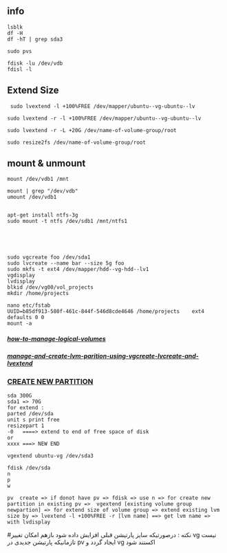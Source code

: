 ## info
```
lsblk
df -H
df -hT | grep sda3

sudo pvs

fdisk -lu /dev/vdb
fdisl -l

```


## Extend Size
```
 sudo lvextend -l +100%FREE /dev/mapper/ubuntu--vg-ubuntu--lv

sudo lvextend -r -l +100%FREE /dev/mapper/ubuntu--vg-ubuntu--lv

sudo lvextend -r -L +20G /dev/name-of-volume-group/root

sudo resize2fs /dev/name-of-volume-group/root

```

## mount & unmount
```
mount /dev/vdb1 /mnt

mount | grep "/dev/vdb"
umount /dev/vdb1


apt-get install ntfs-3g
sudo mount -t ntfs /dev/sdb1 /mnt/ntfs1



```
```


sudo vgcreate foo /dev/sda1
sudo lvcreate --name bar --size 5g foo
sudo mkfs -t ext4 /dev/mapper/hdd--vg-hdd--lv1
vgdisplay
lvdisplay
blkid /dev/vg00/vol_projects
mkdir /home/projects

nano etc/fstab
UUID=b85df913-580f-461c-844f-546d8cde4646 /home/projects	ext4 defaults 0 0
mount -a
```
##### [how-to-manage-logical-volumes](https://ubuntu.com/server/docs/how-to-manage-logical-volumes)
##### [manage-and-create-lvm-parition-using-vgcreate-lvcreate-and-lvextend](https://www.tecmint.com/manage-and-create-lvm-parition-using-vgcreate-lvcreate-and-lvextend/)
### [CREATE NEW PARTITION](https://gcore.com/learning/how-to-partition-a-disk-in-linux/)
```
sda 300G
sda1 => 70G
for extend :
parted /dev/sda
unit s print free
resizepart 1
-0   ====> extend to end of free space of disk
or
xxxx ===> NEW END

vgextend ubuntu-vg /dev/sda3
```
```
fdisk /dev/sda
n
p
w
```
```
pv  create => if donot have pv => fdisk => use n => for create new partition in existing pv =>  vgextend [existing volume group newpartion] => for extend size of volume group => extend existing lvm size by => lvextend -l +100%FREE -r [lvm name] ==> get lvm name => with lvdisplay
```
#نکته : درصورتیکه سایز پارتیشن قبلی افزایش داده شود بازهم امکان تغییر vg نیست تازمانیکه پارتیشن جدیدی در pv ایجاد گردد و vg اکستند شود

